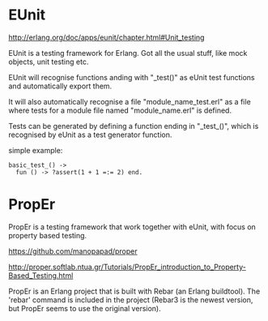 # EUnit

http://erlang.org/doc/apps/eunit/chapter.html#Unit_testing

EUnit is a testing framework for Erlang. Got all the usual stuff, like mock objects, unit testing etc.

EUnit will recognise functions anding with "\_test()" as eUnit test functions and automatically export them.

It will also automatically recognise a file "module_name_test.erl" as a file where tests for a module file named "module_name.erl" is defined.

Tests can be generated by defining a function ending in "\_test\_()", which is recognised by eUnit as a test generator function.

simple example:

    basic_test_() ->
      fun () -> ?assert(1 + 1 =:= 2) end.

# PropEr

PropEr is a testing framework that work together with eUnit, with focus on property based testing.

https://github.com/manopapad/proper

http://proper.softlab.ntua.gr/Tutorials/PropEr_introduction_to_Property-Based_Testing.html

PropEr is an Erlang project that is built with Rebar (an Erlang buildtool). The 'rebar' command is included in the project (Rebar3 is the newest version, but PropEr seems to use the original version).
